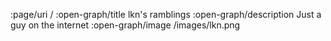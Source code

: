 :page/uri /
:open-graph/title lkn's ramblings
:open-graph/description Just a guy on the internet
:open-graph/image /images/lkn.png

